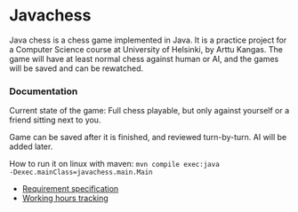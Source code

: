 # Javachess

Java chess is a chess game implemented in Java. It is a practice project for a Computer Science course at University of Helsinki, by Arttu Kangas. The game will have at least normal chess against human or AI, and the games will be saved and can be rewatched.


### Documentation

Current state of the game: Full chess playable, but only against yourself or a friend sitting next to you.

Game can be saved after it is finished, and reviewed turn-by-turn. AI will be added later.

How to run it on linux with maven: <code>mvn compile exec:java -Dexec.mainClass=javachess.main.Main</code>

+ [Requirement specification](https://github.com/ShootingStar91/Javachess/blob/master/documentation/requirementspecification.md)
+ [Working hours tracking](https://github.com/ShootingStar91/Javachess/blob/master/documentation/workinghours.md)
